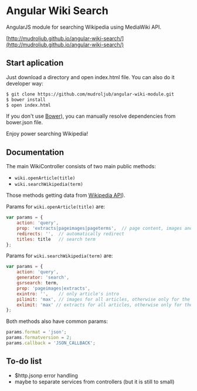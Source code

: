 # Angular Wiki Search
AngularJS module for searching Wikipedia using MediaWiki API.

[http://mudroljub.github.io/angular-wiki-search/](http://mudroljub.github.io/angular-wiki-search/)

## Start aplication
Just download a directory and open index.html file. You can also do it developer way:

```sh
$ git clone https://github.com/mudroljub/angular-wiki-module.git
$ bower install
$ open index.html
```

If you don't use [Bower](http://bower.io/)), you can manually resolve dependencies from bower.json file.

Enjoy power searching Wikipedia!

## Documentation
The main WikiController consists of two main public methods:
- `wiki.openArticle(title)`
- `wiki.searchWikipedia(term)`

Those methods getting data from [Wikipedia API](https://www.mediawiki.org/wiki/API:Main_page)).

Params for `wiki.openArticle(title)` are:

```js
var params = {
    action: 'query',
    prop: 'extracts|pageimages|pageterms',  // page content, images and synonyms
    redirects: '',  // automatically redirect
    titles: title   // search term
};
```

Params for `wiki.searchWikipedia(term)` are:

```js
var params = {
    action: 'query',
    generator: 'search',
    gsrsearch: term,
    prop: 'pageimages|extracts',
    exintro: '',    // only article's intro
    pilimit: 'max', // images for all articles, otherwise only for the first
    exlimit: 'max' // extracts for all articles, otherwise only for the first
};
```

Both methods also have common params:

```js
params.format = 'json';
params.formatversion = 2;
params.callback = 'JSON_CALLBACK';
```

## To-do list
- $http.jsonp error handling
- maybe to separate services from controllers (but it is still to small)
